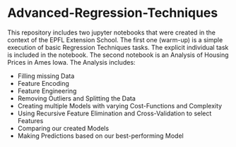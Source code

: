 # Advanced-Regression-Techniques

This repository includes two jupyter notebooks that were created in the context of the EPFL Extension School.
The first one (warm-up) is a simple execution of basic Regression Techniques tasks.
The explicit individual task is included in the notebook.
The second notebook is an Analysis of Housing Prices in Ames Iowa. 
The Analysis includes:
- Filling missing Data
- Feature Encoding
- Feature Engineering
- Removing Outliers and Splitting the Data
- Creating multiple Models with varying Cost-Functions and Complexity
- Using Recursive Feature Elimination and Cross-Validation to select Features
- Comparing our created Models
- Making Predictions based on our best-performing Model





